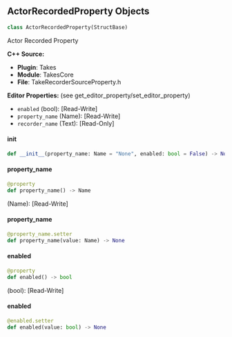 ## ActorRecordedProperty Objects

```python
class ActorRecordedProperty(StructBase)
```

Actor Recorded Property

**C++ Source:**

- **Plugin**: Takes
- **Module**: TakesCore
- **File**: TakeRecorderSourceProperty.h

**Editor Properties:** (see get_editor_property/set_editor_property)

- ``enabled`` (bool):  [Read-Write]
- ``property_name`` (Name):  [Read-Write]
- ``recorder_name`` (Text):  [Read-Only]

<a id="unreal.ActorRecordedProperty.__init__"></a>

#### __init__

```python
def __init__(property_name: Name = "None", enabled: bool = False) -> None
```

<a id="unreal.ActorRecordedProperty.property_name"></a>

#### property_name

```python
@property
def property_name() -> Name
```

(Name):  [Read-Write]

<a id="unreal.ActorRecordedProperty.property_name"></a>

#### property_name

```python
@property_name.setter
def property_name(value: Name) -> None
```

<a id="unreal.ActorRecordedProperty.enabled"></a>

#### enabled

```python
@property
def enabled() -> bool
```

(bool):  [Read-Write]

<a id="unreal.ActorRecordedProperty.enabled"></a>

#### enabled

```python
@enabled.setter
def enabled(value: bool) -> None
```

<a id="unreal.AudioInputDeviceInfoProperty"></a>